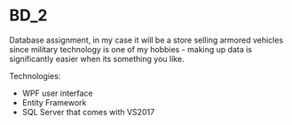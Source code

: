 # BD_2
Database assignment, in my case it will be a store selling armored vehicles since military technology is one of my hobbies - making up data is significantly easier when its something you like.

Technologies:
- WPF user interface
- Entity Framework
- SQL Server that comes with VS2017
